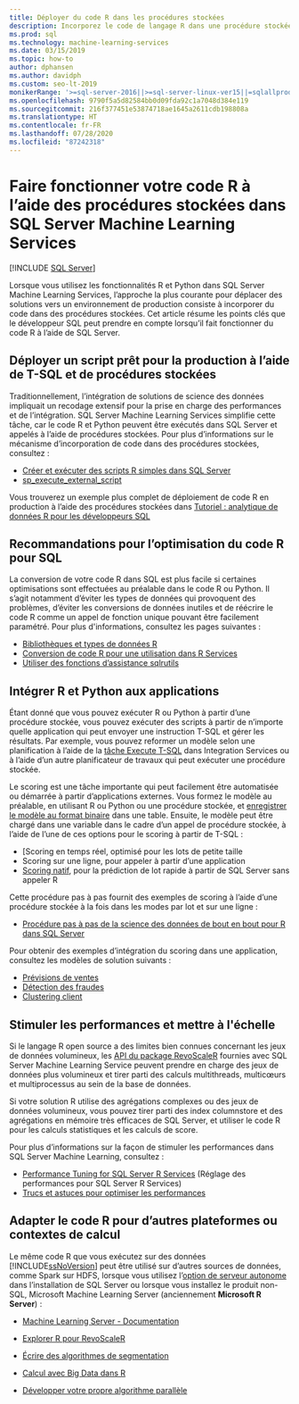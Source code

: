 ```yaml
---
title: Déployer du code R dans les procédures stockées
description: Incorporez le code de langage R dans une procédure stockée SQL Server pour le rendre accessible à toute application cliente ayant accès à une base de données SQL Server.
ms.prod: sql
ms.technology: machine-learning-services
ms.date: 03/15/2019
ms.topic: how-to
author: dphansen
ms.author: davidph
ms.custom: seo-lt-2019
monikerRange: '>=sql-server-2016||>=sql-server-linux-ver15||=sqlallproducts-allversions'
ms.openlocfilehash: 9790f5a5d82584bb0d09fda92c1a7048d384e119
ms.sourcegitcommit: 216f377451e53874718ae1645a2611cdb198808a
ms.translationtype: HT
ms.contentlocale: fr-FR
ms.lasthandoff: 07/28/2020
ms.locfileid: "87242318"
---
```

# <a name="operationalize-r-code-using-stored-procedures-in-sql-server-machine-learning-services"></a>Faire fonctionner votre code R à l’aide des procédures stockées dans SQL Server Machine Learning Services
 [!INCLUDE [SQL Server](../../includes/applies-to-version/sqlserver.md)]

Lorsque vous utilisez les fonctionnalités R et Python dans SQL Server Machine Learning Services, l’approche la plus courante pour déplacer des solutions vers un environnement de production consiste à incorporer du code dans des procédures stockées. Cet article résume les points clés que le développeur SQL peut prendre en compte lorsqu’il fait fonctionner du code R à l’aide de SQL Server.

## <a name="deploy-production-ready-script-using-t-sql-and-stored-procedures"></a>Déployer un script prêt pour la production à l’aide de T-SQL et de procédures stockées

Traditionnellement, l’intégration de solutions de science des données impliquait un recodage extensif pour la prise en charge des performances et de l’intégration. SQL Server Machine Learning Services simplifie cette tâche, car le code R et Python peuvent être exécutés dans SQL Server et appelés à l’aide de procédures stockées. Pour plus d’informations sur le mécanisme d’incorporation de code dans des procédures stockées, consultez :

+ [Créer et exécuter des scripts R simples dans SQL Server](../tutorials/quickstart-r-create-script.md)
+ [sp_execute_external_script](../../relational-databases/system-stored-procedures/sp-execute-external-script-transact-sql.md)

Vous trouverez un exemple plus complet de déploiement de code R en production à l’aide des procédures stockées dans [Tutoriel : analytique de données R pour les développeurs SQL](../../machine-learning/tutorials/sqldev-in-database-r-for-sql-developers.md)

## <a name="guidelines-for-optimizing-r-code-for-sql"></a>Recommandations pour l’optimisation du code R pour SQL

La conversion de votre code R dans SQL est plus facile si certaines optimisations sont effectuées au préalable dans le code R ou Python. Il s’agit notamment d’éviter les types de données qui provoquent des problèmes, d’éviter les conversions de données inutiles et de réécrire le code R comme un appel de fonction unique pouvant être facilement paramétré. Pour plus d'informations, consultez les pages suivantes :

+ [Bibliothèques et types de données R](r-libraries-and-data-types.md)
+ [Conversion de code R pour une utilisation dans R Services](converting-r-code-for-use-in-sql-server.md)
+ [Utiliser des fonctions d’assistance sqlrutils](ref-r-sqlrutils.md)

## <a name="integrate-r-and-python-with-applications"></a>Intégrer R et Python aux applications

Étant donné que vous pouvez exécuter R ou Python à partir d’une procédure stockée, vous pouvez exécuter des scripts à partir de n’importe quelle application qui peut envoyer une instruction T-SQL et gérer les résultats. Par exemple, vous pouvez reformer un modèle selon une planification à l’aide de la [tâche Execute T-SQL](https://docs.microsoft.com/sql/integration-services/control-flow/execute-t-sql-statement-task) dans Integration Services ou à l’aide d’un autre planificateur de travaux qui peut exécuter une procédure stockée.

Le scoring est une tâche importante qui peut facilement être automatisée ou démarrée à partir d’applications externes. Vous formez le modèle au préalable, en utilisant R ou Python ou une procédure stockée, et [enregistrer le modèle au format binaire](../tutorials/walkthrough-build-and-save-the-model.md) dans une table. Ensuite, le modèle peut être chargé dans une variable dans le cadre d’un appel de procédure stockée, à l’aide de l’une de ces options pour le scoring à partir de T-SQL :

+ [Scoring en temps réel, optimisé pour les lots de petite taille
+ Scoring sur une ligne, pour appeler à partir d’une application
+ [Scoring natif](../predictions/native-scoring-predict-transact-sql.md), pour la prédiction de lot rapide à partir de SQL Server sans appeler R

Cette procédure pas à pas fournit des exemples de scoring à l’aide d’une procédure stockée à la fois dans les modes par lot et sur une ligne :

+ [Procédure pas à pas de la science des données de bout en bout pour R dans SQL Server](../tutorials/walkthrough-data-science-end-to-end-walkthrough.md)

Pour obtenir des exemples d’intégration du scoring dans une application, consultez les modèles de solution suivants :

+ [Prévisions de ventes](https://github.com/Microsoft/SQL-Server-R-Services-Samples/blob/master/RetailForecasting/README.md)
+ [Détection des fraudes](https://github.com/Microsoft/r-server-fraud-detection)
+ [Clustering client](https://github.com/Microsoft/sql-server-samples/tree/master/samples/features/r-services/getting-started/customer-clustering)

## <a name="boost-performance-and-scale"></a>Stimuler les performances et mettre à l'échelle

Si le langage R open source a des limites bien connues concernant les jeux de données volumineux, les [API du package RevoScaleR](ref-r-revoscaler.md) fournies avec SQL Server Machine Learning Service peuvent prendre en charge des jeux de données plus volumineux et tirer parti des calculs multithreads, multicœurs et multiprocessus au sein de la base de données.

Si votre solution R utilise des agrégations complexes ou des jeux de données volumineux, vous pouvez tirer parti des index columnstore et des agrégations en mémoire très efficaces de SQL Server, et utiliser le code R pour les calculs statistiques et les calculs de score.

Pour plus d’informations sur la façon de stimuler les performances dans SQL Server Machine Learning, consultez :

+ [Performance Tuning for SQL Server R Services](../../machine-learning/r/sql-server-r-services-performance-tuning.md) (Réglage des performances pour SQL Server R Services)
+ [Trucs et astuces pour optimiser les performances](https://gallery.cortanaintelligence.com/Tutorial/SQL-Server-Optimization-Tips-and-Tricks-for-Analytics-Services)

## <a name="adapt-r-code-for-other-platforms-or-compute-contexts"></a>Adapter le code R pour d’autres plateformes ou contextes de calcul

Le même code R que vous exécutez sur des données [!INCLUDE[ssNoVersion](../../includes/ssnoversion-md.md)] peut être utilisé sur d’autres sources de données, comme Spark sur HDFS, lorsque vous utilisez l’[option de serveur autonome](../install/sql-machine-learning-standalone-windows-install.md) dans l’installation de SQL Server ou lorsque vous installez le produit non-SQL, Microsoft Machine Learning Server (anciennement **Microsoft R Server**) :

+ [Machine Learning Server - Documentation](https://docs.microsoft.com/r-server/)

+ [Explorer R pour RevoScaleR](https://docs.microsoft.com/r-server/r/tutorial-r-to-revoscaler)

+ [Écrire des algorithmes de segmentation](https://docs.microsoft.com/r-server/r/how-to-developer-write-chunking-algorithms)

+ [Calcul avec Big Data dans R](https://docs.microsoft.com/r-server/r/tutorial-large-data-tips)

+ [Développer votre propre algorithme parallèle](https://docs.microsoft.com/r-server/r-reference/revopemar/pemar)

